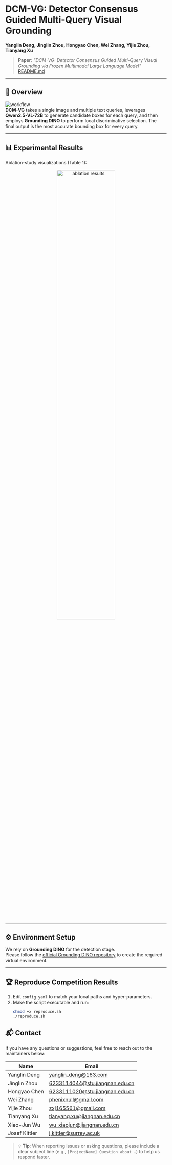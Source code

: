 # DCM-VG: Detector Consensus Guided Multi-Query Visual Grounding  
**Yanglin Deng, Jinglin Zhou, Hongyao Chen, Wei Zhang, Yijie Zhou, Tianyang Xu**

> **Paper**: *"DCM-VG: Detector Consensus Guided Multi-Query Visual Grounding via Frozen Multimodal Large Language Model"*  
> [README.md](..%2FMMDRFuse%2FREADME.md)

---

## 🚀 Overview  
![workflow](method.png)  
**DCM-VG** takes a single image and multiple text queries, leverages **Qwen2.5-VL-72B** to generate candidate boxes for each query, and then employs **Grounding DINO** to perform local discriminative selection. The final output is the most accurate bounding box for every query.

---

## 📊 Experimental Results  
Ablation-study visualizations (Table 1):  
<p align="center">
  <img src="ablation.png" width="60%" alt="ablation results"/>
</p>

---

## ⚙️ Environment Setup  
We rely on **Grounding DINO** for the detection stage.  
Please follow the [official Grounding DINO repository](https://github.com/IDEA-Research/GroundingDINO) to create the required virtual environment.

---

## 🏆 Reproduce Competition Results  
1. Edit `config.yaml` to match your local paths and hyper-parameters.  
2. Make the script executable and run:
   ```bash
   chmod +x reproduce.sh
   ./reproduce.sh

## 📬 Contact  
If you have any questions or suggestions, feel free to reach out to the maintainers below:

| Name             | Email                          |
|------------------|--------------------------------|
| Yanglin Deng     | yanglin_deng@163.com           |
| Jinglin Zhou     | 6233114044@stu.jiangnan.edu.cn     |
| Hongyao Chen     | 6233111020@stu.jiangnan.edu.cn |
| Wei Zhang        | phenixnull@gmail.com           |
| Yijie Zhou       | zxj165561@gmail.com            |
| Tianyang Xu      | tianyang.xu@jiangnan.edu.cn    |
| Xiao-Jun Wu      | wu_xiaojun@jiangnan.edu.cn     |
| Josef Kittler    | j.kittler@surrey.ac.uk         |

> 💡 **Tip**: When reporting issues or asking questions, please include a clear subject line (e.g., `[ProjectName] Question about …`) to help us respond faster.






